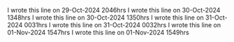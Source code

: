 
I wrote this line on 29-Oct-2024 2046hrs
I wrote this line on 30-Oct-2024 1348hrs
I wrote this line on 30-Oct-2024 1350hrs
I wrote this line on 31-Oct-2024 0031hrs
I wrote this line on 31-Oct-2024 0032hrs
I wrote this line on 01-Nov-2024 1547hrs
I wrote this line on 01-Nov-2024 1549hrs
